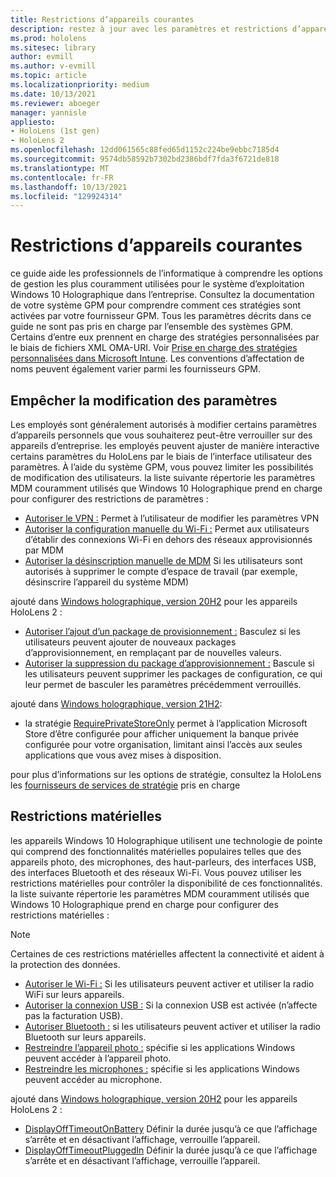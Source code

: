 ```yaml
---
title: Restrictions d’appareils courantes
description: restez à jour avec les paramètres et restrictions d’appareil courants pour l’appareil HoloLens de réalité mixte.
ms.prod: hololens
ms.sitesec: library
author: evmill
ms.author: v-evmill
ms.topic: article
ms.localizationpriority: medium
ms.date: 10/13/2021
ms.reviewer: aboeger
manager: yannisle
appliesto:
- HoloLens (1st gen)
- HoloLens 2
ms.openlocfilehash: 12dd061565c88fed65d1152c224be9ebbc7185d4
ms.sourcegitcommit: 9574db58592b7302bd2386bdf7fda3f6721de818
ms.translationtype: MT
ms.contentlocale: fr-FR
ms.lasthandoff: 10/13/2021
ms.locfileid: "129924314"
---
```

# <a name="common-device-restrictions"></a>Restrictions d’appareils courantes

ce guide aide les professionnels de l’informatique à comprendre les options de gestion les plus couramment utilisées pour le système d’exploitation Windows 10 Holographique dans l’entreprise. Consultez la documentation de votre système GPM pour comprendre comment ces stratégies sont activées par votre fournisseur GPM. Tous les paramètres décrits dans ce guide ne sont pas pris en charge par l’ensemble des systèmes GPM. Certains d’entre eux prennent en charge des stratégies personnalisées par le biais de fichiers XML OMA-URI. Voir [Prise en charge des stratégies personnalisées dans Microsoft Intune](/mem/intune/configuration/custom-settings-windows-10). Les conventions d’affectation de noms peuvent également varier parmi les fournisseurs GPM.

## <a name="prevent-changing-of-settings"></a>Empêcher la modification des paramètres

Les employés sont généralement autorisés à modifier certains paramètres d’appareils personnels que vous souhaiterez peut-être verrouiller sur des appareils d’entreprise. les employés peuvent ajuster de manière interactive certains paramètres du HoloLens par le biais de l’interface utilisateur des paramètres. À l’aide du système GPM, vous pouvez limiter les possibilités de modification des utilisateurs.
la liste suivante répertorie les paramètres MDM couramment utilisés que Windows 10 Holographique prend en charge pour configurer des restrictions de paramètres :

- [Autoriser le VPN :](/windows/client-management/mdm/policy-csp-settings#settings-allowvpn) Permet à l’utilisateur de modifier les paramètres VPN
- [Autoriser la configuration manuelle du Wi-Fi :](/windows/client-management/mdm/policy-csp-wifi#wifi-allowmanualwificonfiguration) Permet aux utilisateurs d’établir des connexions Wi-Fi en dehors des réseaux approvisionnés par MDM
- [Autoriser la désinscription manuelle de MDM](/windows/client-management/mdm/policy-csp-experience#experience-allowmanualmdmunenrollment) Si les utilisateurs sont autorisés à supprimer le compte d’espace de travail (par exemple, désinscrire l’appareil du système MDM)

ajouté dans [Windows holographique, version 20H2](hololens-release-notes.md#windows-holographic-version-20h2) pour les appareils HoloLens 2 :

- [Autoriser l’ajout d’un package de provisionnement :](/windows/client-management/mdm/policy-csp-security#security-allowaddprovisioningpackage) Basculez si les utilisateurs peuvent ajouter de nouveaux packages d’approvisionnement, en remplaçant par de nouvelles valeurs.
- [Autoriser la suppression du package d’approvisionnement :](/windows/client-management/mdm/policy-csp-security#security-allowremoveprovisioningpackage) Bascule si les utilisateurs peuvent supprimer les packages de configuration, ce qui leur permet de basculer les paramètres précédemment verrouillés.

ajouté dans [Windows holographique, version 21H2](hololens-release-notes.md#windows-holographic-version-21h2):

- la stratégie [RequirePrivateStoreOnly](http://windows/client-management/mdm/policy-csp-applicationmanagement#applicationmanagement-requireprivatestoreonly) permet à l’application Microsoft Store d’être configurée pour afficher uniquement la banque privée configurée pour votre organisation, limitant ainsi l’accès aux seules applications que vous avez mises à disposition.

pour plus d’informations sur les options de stratégie, consultez la HoloLens les [fournisseurs de services de stratégie](/windows/client-management/mdm/policy-csps-supported-by-hololens2) pris en charge

## <a name="hardware-restrictions"></a>Restrictions matérielles

les appareils Windows 10 Holographique utilisent une technologie de pointe qui comprend des fonctionnalités matérielles populaires telles que des appareils photo, des microphones, des haut-parleurs, des interfaces USB, des interfaces Bluetooth et des réseaux Wi-Fi. Vous pouvez utiliser les restrictions matérielles pour contrôler la disponibilité de ces fonctionnalités.
la liste suivante répertorie les paramètres MDM couramment utilisés que Windows 10 Holographique prend en charge pour configurer des restrictions matérielles :

> [!NOTE]
> Certaines de ces restrictions matérielles affectent la connectivité et aident à la protection des données.

- [Autoriser le Wi-Fi :](/windows/client-management/mdm/policy-csp-wifi#wifi-allowwifi) Si les utilisateurs peuvent activer et utiliser la radio WiFi sur leurs appareils.
- [Autoriser la connexion USB :](/windows/client-management/mdm/policy-csp-connectivity#connectivity-allowusbconnection) Si la connexion USB est activée (n’affecte pas la facturation USB).
- [Autoriser Bluetooth :](/windows/client-management/mdm/policy-csp-connectivity#connectivity-allowbluetooth) si les utilisateurs peuvent activer et utiliser la radio Bluetooth sur leurs appareils.
- [Restreindre l’appareil photo :](/windows/client-management/mdm/policy-csp-privacy#privacy-letappsaccesscamera) spécifie si les applications Windows peuvent accéder à l’appareil photo.
- [Restreindre les microphones :](/windows/client-management/mdm/policy-csp-privacy#privacy-letappsaccessmicrophone) spécifie si les applications Windows peuvent accéder au microphone.

ajouté dans [Windows holographique, version 20H2](hololens-release-notes.md#windows-holographic-version-20h2) pour les appareils HoloLens 2 :

- [DisplayOffTimeoutOnBattery](/windows/client-management/mdm/policy-csp-power#power-displayofftimeoutonbattery) Définir la durée jusqu’à ce que l’affichage s’arrête et en désactivant l’affichage, verrouille l’appareil.
- [DisplayOffTimeoutPluggedIn](/windows/client-management/mdm/policy-csp-power#power-displayofftimeoutpluggedin) Définir la durée jusqu’à ce que l’affichage s’arrête et en désactivant l’affichage, verrouille l’appareil.
